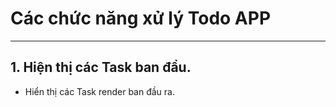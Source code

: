 # Các chức năng xử lý Todo APP
---

## 1. Hiện thị các Task ban đầu.
- Hiển thị các Task render ban đầu ra.
